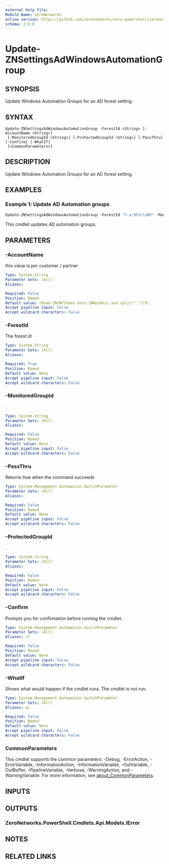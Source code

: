 ```yaml
---
external help file:
Module Name: ZeroNetworks
online version: https://github.com/zeronetworks/zero-powershell/zeronetworks/update-znsettingsadwindowsautomationgroup
schema: 2.0.0
---
```


# Update-ZNSettingsAdWindowsAutomationGroup

## SYNOPSIS
Update Windows Automation Groups for an AD forest setting.

## SYNTAX

```
Update-ZNSettingsAdWindowsAutomationGroup -ForestId <String> [-AccountName <String>]
 [-MonitoredGroupId <String>] [-ProtectedGroupId <String>] [-PassThru] [-Confirm] [-WhatIf]
 [<CommonParameters>]
```

## DESCRIPTION
Update Windows Automation Groups for an AD forest setting.

## EXAMPLES

### Example 1: Update AD Automation groups
```powershell
Update-ZNSettingsAdWindowsAutomationGroup -ForestId "f:a:9FSrluRh" -MonitoredGroupId b:110003 -ProtectedGroupId g:a:s2FnXfXk
```

This cmdlet updates AD automation groups.

## PARAMETERS

### -AccountName
this value is per customer / partner

```yaml
Type: System.String
Parameter Sets: (All)
Aliases:

Required: False
Position: Named
Default value: (Read-ZNJWTtoken $env:ZNApiKey).aud.split(".")[0]
Accept pipeline input: False
Accept wildcard characters: False
```

### -ForestId
The forest id

```yaml
Type: System.String
Parameter Sets: (All)
Aliases:

Required: True
Position: Named
Default value: None
Accept pipeline input: False
Accept wildcard characters: False
```

### -MonitoredGroupId
.

```yaml
Type: System.String
Parameter Sets: (All)
Aliases:

Required: False
Position: Named
Default value: None
Accept pipeline input: False
Accept wildcard characters: False
```

### -PassThru
Returns true when the command succeeds

```yaml
Type: System.Management.Automation.SwitchParameter
Parameter Sets: (All)
Aliases:

Required: False
Position: Named
Default value: None
Accept pipeline input: False
Accept wildcard characters: False
```

### -ProtectedGroupId
.

```yaml
Type: System.String
Parameter Sets: (All)
Aliases:

Required: False
Position: Named
Default value: None
Accept pipeline input: False
Accept wildcard characters: False
```

### -Confirm
Prompts you for confirmation before running the cmdlet.

```yaml
Type: System.Management.Automation.SwitchParameter
Parameter Sets: (All)
Aliases: cf

Required: False
Position: Named
Default value: None
Accept pipeline input: False
Accept wildcard characters: False
```

### -WhatIf
Shows what would happen if the cmdlet runs.
The cmdlet is not run.

```yaml
Type: System.Management.Automation.SwitchParameter
Parameter Sets: (All)
Aliases: wi

Required: False
Position: Named
Default value: None
Accept pipeline input: False
Accept wildcard characters: False
```

### CommonParameters
This cmdlet supports the common parameters: -Debug, -ErrorAction, -ErrorVariable, -InformationAction, -InformationVariable, -OutVariable, -OutBuffer, -PipelineVariable, -Verbose, -WarningAction, and -WarningVariable. For more information, see [about_CommonParameters](http://go.microsoft.com/fwlink/?LinkID=113216).

## INPUTS

## OUTPUTS

### ZeroNetworks.PowerShell.Cmdlets.Api.Models.IError

## NOTES

## RELATED LINKS

